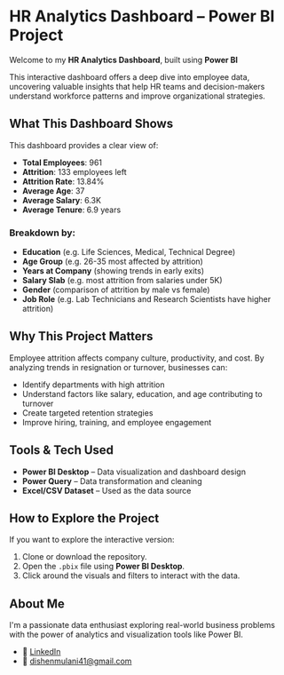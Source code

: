 #  HR Analytics Dashboard – Power BI Project

Welcome to my **HR Analytics Dashboard**, built using **Power BI**

This interactive dashboard offers a deep dive into employee data, uncovering valuable insights that help HR teams and decision-makers understand workforce patterns and improve organizational strategies.

##  What This Dashboard Shows

This dashboard provides a clear view of:

-  **Total Employees**: 961  
-  **Attrition**: 133 employees left  
-  **Attrition Rate**: 13.84%  
-  **Average Age**: 37  
-  **Average Salary**: 6.3K  
-  **Average Tenure**: 6.9 years  

###  Breakdown by:

- **Education** (e.g. Life Sciences, Medical, Technical Degree)
- **Age Group** (e.g. 26-35 most affected by attrition)
- **Years at Company** (showing trends in early exits)
- **Salary Slab** (e.g. most attrition from salaries under 5K)
- **Gender** (comparison of attrition by male vs female)
- **Job Role** (e.g. Lab Technicians and Research Scientists have higher attrition)


##  Why This Project Matters

Employee attrition affects company culture, productivity, and cost. By analyzing trends in resignation or turnover, businesses can:

- Identify departments with high attrition  
- Understand factors like salary, education, and age contributing to turnover  
- Create targeted retention strategies  
- Improve hiring, training, and employee engagement  


##  Tools & Tech Used

- **Power BI Desktop** – Data visualization and dashboard design  
- **Power Query** – Data transformation and cleaning  
- **Excel/CSV Dataset** – Used as the data source  


##  How to Explore the Project

If you want to explore the interactive version:

1. Clone or download the repository.
2. Open the `.pbix` file using **Power BI Desktop**.
3. Click around the visuals and filters to interact with the data.


##  About Me

I'm a passionate data enthusiast exploring real-world business problems with the power of analytics and visualization tools like Power BI.

- 💼 [LinkedIn](https://www.linkedin.com/in/dishen-mulani-052620259)  
- 📧 dishenmulani41@gmail.com


